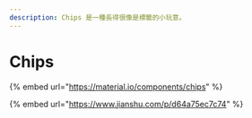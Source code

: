 ```yaml
---
description: Chips 是一種長得很像是標籤的小玩意。
---
```


# Chips

{% embed url="https://material.io/components/chips" %}

{% embed url="https://www.jianshu.com/p/d64a75ec7c74" %}












